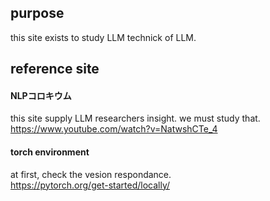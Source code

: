 ## purpose
this site exists to study LLM technick of LLM.


## reference site

#### NLPコロキウム
this site supply LLM researchers insight.
we must study that.
https://www.youtube.com/watch?v=NatwshCTe_4

#### torch environment
at first, check the vesion respondance.  
https://pytorch.org/get-started/locally/

